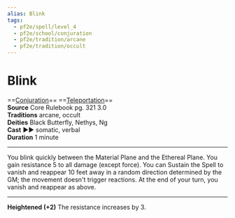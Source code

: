 ```yaml
---
alias: Blink
tags:
  - pf2e/spell/level_4
  - pf2e/school/conjuration
  - pf2e/tradition/arcane
  - pf2e/tradition/occult
---
```


# Blink

==[Conjuration](Conjuration.md)== ==[Teleportation](Teleportation.md)==  
__Source__ Core Rulebook pg. 321 3.0  
**Traditions** arcane, occult  
**Deities** Black Butterfly, Nethys, Ng  
**Cast** ►► somatic, verbal  
**Duration** 1 minute

---

You blink quickly between the Material Plane and the Ethereal Plane. You gain resistance 5 to all damage (except force). You can Sustain the Spell to vanish and reappear 10 feet away in a random direction determined by the GM; the movement doesn't trigger reactions. At the end of your turn, you vanish and reappear as above.

<hr>

**Heightened (+2)** The resistance increases by 3.
